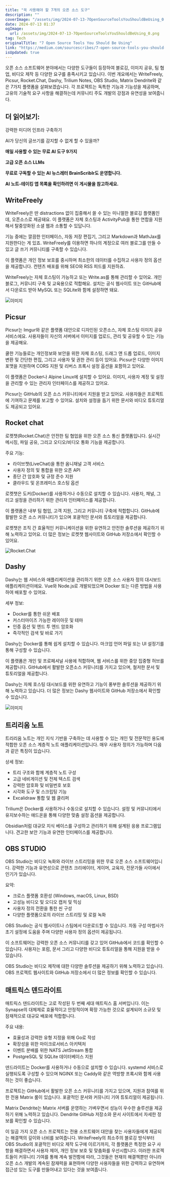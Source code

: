 ```yaml
---
title: "꼭 사용해야 할 7개의 오픈 소스 도구"
description: ""
coverImage: "/assets/img/2024-07-13-7OpenSourceToolsYouShouldBeUsing_0.png"
date: 2024-07-13 01:37
ogImage:
  url: /assets/img/2024-07-13-7OpenSourceToolsYouShouldBeUsing_0.png
tag: Tech
originalTitle: "7 Open Source Tools You Should Be Using"
link: "https://medium.com/sourcescribes/7-open-source-tools-you-should-be-using-2a5ac6532565"
isUpdated: true
---
```


오픈 소스 소프트웨어 분야에서는 다양한 도구들이 등장하여 블로깅, 이미지 공유, 팀 협업, 비디오 제작 등 다양한 요구를 충족시키고 있습니다. 이번 개요에서는 WriteFreely, Picsur, Rocket.Chat, Dashy, Trilium Notes, OBS Studio, Matrix Dendrite와 같은 7가지 플랫폼을 살펴보겠습니다. 각 프로젝트는 독특한 기능과 기능성을 제공하며, 고유의 기술적 요구 사항을 해결하는데 커뮤니티 주도 개발의 강점과 유연성을 보여줍니다.

## 더 읽어보기:

강력한 미디어 인프라 구축하기

AI가 당신의 글쓰기를 감지할 수 없게 할 수 있을까?

<!-- seedividend - 사각형 -->

<ins class="adsbygoogle"
     style="display:block"
     data-ad-client="ca-pub-4877378276818686"
     data-ad-slot="1898504329"
     data-ad-format="auto"
     data-full-width-responsive="true"></ins>

<script>
     (adsbygoogle = window.adsbygoogle || []).push({});
</script>

**매일 사용할 수 있는 무료 AI 도구 9가지**

**고급 오픈 소스 LLMs**

**무료로 구독할 수 있는 AI 뉴스레터 BrainScriblr도 운영합니다.**

**AI 노트-테이킹 앱 목록을 확인하려면 이 게시물을 참고하세요.**

<!-- seedividend - 사각형 -->

<ins class="adsbygoogle"
     style="display:block"
     data-ad-client="ca-pub-4877378276818686"
     data-ad-slot="1898504329"
     data-ad-format="auto"
     data-full-width-responsive="true"></ins>

<script>
     (adsbygoogle = window.adsbygoogle || []).push({});
</script>

## WriteFreely

WriteFreely은 딴 distractions 없이 집중해서 쓸 수 있는 미니멀한 블로깅 플랫폼인데, 오픈소스로 제공돼요. 이 플랫폼은 자체 호스팅과 ActivityPub을 통한 연합을 지원해서 탈중앙화된 소셜 웹과 소통할 수 있답니다.

기능 중에는 깔끔한 인터페이스, 자동 저장 편집기, 그리고 Markdown과 MathJax를 지원한다는 게 있죠. WriteFreely를 이용하면 하나의 계정으로 여러 블로그를 만들 수 있고 글 쓰기 커뮤니티를 구축할 수 있습니다.

이 플랫폼은 개인 정보 보호를 중시하며 최소한의 데이터를 수집하고 사용자 정의 옵션을 제공합니다. 컨텐츠 배포를 위해 SEO와 RSS 피드를 지원하죠.

<!-- seedividend - 사각형 -->

<ins class="adsbygoogle"
     style="display:block"
     data-ad-client="ca-pub-4877378276818686"
     data-ad-slot="1898504329"
     data-ad-format="auto"
     data-full-width-responsive="true"></ins>

<script>
     (adsbygoogle = window.adsbygoogle || []).push({});
</script>

WriteFreely는 자체 호스팅이 가능하고 또는 Write.as를 통해 관리할 수 있어요. 개인 블로그, 커뮤니티 구축 및 교육용으로 적합해요. 설치는 공식 웹사이트 또는 GitHub에서 다운로드 받아 MySQL 또는 SQLite와 함께 설정하면 돼요.

![이미지](/assets/img/2024-07-13-7OpenSourceToolsYouShouldBeUsing_0.png)

## Picsur

Picsur는 Imgur와 같은 플랫폼 대안으로 디자인된 오픈소스, 자체 호스팅 이미지 공유 서비스에요. 사용자들이 자신의 서버에서 이미지를 업로드, 관리 및 공유할 수 있는 기능을 제공해요.

<!-- seedividend - 사각형 -->

<ins class="adsbygoogle"
     style="display:block"
     data-ad-client="ca-pub-4877378276818686"
     data-ad-slot="1898504329"
     data-ad-format="auto"
     data-full-width-responsive="true"></ins>

<script>
     (adsbygoogle = window.adsbygoogle || []).push({});
</script>

쿨한 기능들로는 개인정보와 보안을 위한 자체 호스팅, 드래그 앤 드롭 업로드, 이미지 변환 및 간단한 편집, 그리고 사용자 및 권한 관리 등이 있어요. Picsur은 다양한 이미지 포맷을 지원하며 CORS 지원 및 리버스 프록시 설정 옵션을 포함하고 있어요.

이 플랫폼은 Docker나 Alpine Linux에 설치할 수 있어요. 이미지, 사용자 계정 및 설정을 관리할 수 있는 관리자 인터페이스를 제공하고 있어요.

Picsur는 GitHub의 오픈 소스 커뮤니티에서 지원을 받고 있어요. 사용자들은 프로젝트에 기여하고 문제를 보고할 수 있어요. 설치와 설정을 돕기 위한 문서와 비디오 튜토리얼도 제공되고 있어요.

## Rocket chat

<!-- seedividend - 사각형 -->

<ins class="adsbygoogle"
     style="display:block"
     data-ad-client="ca-pub-4877378276818686"
     data-ad-slot="1898504329"
     data-ad-format="auto"
     data-full-width-responsive="true"></ins>

<script>
     (adsbygoogle = window.adsbygoogle || []).push({});
</script>

로켓챗(Rocket.Chat)은 안전한 팀 협업을 위한 오픈 소스 통신 플랫폼입니다. 실시간 메시징, 파일 공유, 그리고 오디오/비디오 통화 기능을 제공합니다.

주요 기능:

- 라이브챗(LiveChat)을 통한 옴니채널 고객 서비스
- 사용자 정의 및 통합을 위한 오픈 API
- 종단 간 암호화 및 규정 준수 지원
- 클라우드 및 온프레미스 호스팅 옵션

로켓챗은 도커(Docker)를 사용하거나 수동으로 설치할 수 있습니다. 사용자, 채널, 그리고 설정을 관리하기 위한 관리자 인터페이스를 제공합니다.

이 플랫폼은 내부 팀 협업, 고객 지원, 그리고 커뮤니티 구축에 적합합니다. GitHub에 활발한 오픈 소스 커뮤니티가 있으며 포괄적인 문서와 튜토리얼을 제공합니다.

<!-- seedividend - 사각형 -->

<ins class="adsbygoogle"
     style="display:block"
     data-ad-client="ca-pub-4877378276818686"
     data-ad-slot="1898504329"
     data-ad-format="auto"
     data-full-width-responsive="true"></ins>

<script>
     (adsbygoogle = window.adsbygoogle || []).push({});
</script>

로켓챗은 조직 간 효율적인 커뮤니케이션을 위한 유연하고 안전한 솔루션을 제공하기 위해 노력하고 있어요. 더 많은 정보는 로켓챗 웹사이트와 GitHub 저장소에서 확인할 수 있어요.

![Rocket.Chat](/assets/img/2024-07-13-7OpenSourceToolsYouShouldBeUsing_1.png)

## Dashy

Dashy는 웹 서비스와 애플리케이션을 관리하기 위한 오픈 소스 사용자 정의 대시보드 애플리케이션이에요. Vue와 Node.js로 개발되었으며 Docker 또는 다른 방법을 사용하여 배포할 수 있어요.

<!-- seedividend - 사각형 -->

<ins class="adsbygoogle"
     style="display:block"
     data-ad-client="ca-pub-4877378276818686"
     data-ad-slot="1898504329"
     data-ad-format="auto"
     data-full-width-responsive="true"></ins>

<script>
     (adsbygoogle = window.adsbygoogle || []).push({});
</script>

세부 정보:

- Docker를 통한 쉬운 배포
- 커스터마이즈 가능한 레이아웃 및 테마
- 인증 옵션 및 엔드 투 엔드 암호화
- 즉각적인 검색 및 바로 가기

Dashy는 Docker를 통해 쉽게 설치할 수 있습니다. 마크업 언어 파일 또는 UI 설정기를 통해 구성할 수 있습니다.

이 플랫폼은 개인 및 프로페셔널 사용에 적합하며, 웹 서비스를 위한 중앙 집중형 허브를 제공합니다. GitHub에서 활발한 오픈소스 커뮤니티를 가지고 있으며, 철저한 문서 및 튜토리얼을 제공합니다.

Dashy는 자체 호스팅 대시보드를 위한 유연하고 기능이 풍부한 솔루션을 제공하기 위해 노력하고 있습니다. 더 많은 정보는 Dashy 웹사이트와 GitHub 저장소에서 확인할 수 있습니다.

<!-- seedividend - 사각형 -->

<ins class="adsbygoogle"
     style="display:block"
     data-ad-client="ca-pub-4877378276818686"
     data-ad-slot="1898504329"
     data-ad-format="auto"
     data-full-width-responsive="true"></ins>

<script>
     (adsbygoogle = window.adsbygoogle || []).push({});
</script>

![이미지](/assets/img/2024-07-13-7OpenSourceToolsYouShouldBeUsing_2.png)

## 트리리움 노트

트리리움 노트는 개인 지식 기반을 구축하는 데 사용할 수 있는 개인 및 전문적인 용도에 적합한 오픈 소스 계층적 노트 애플리케이션입니다. 매우 사용자 정의가 가능하며 다음과 같은 특징이 있습니다.

상세 정보:

- 트리 구조와 함께 계층적 노트 구성
- 고급 네비게이션 및 전체 텍스트 검색
- 강력한 암호화 및 비밀번호 보호
- 시각화 도구 및 스크립팅 기능
- Excalidraw 통합 및 웹 클리퍼

<!-- seedividend - 사각형 -->

<ins class="adsbygoogle"
     style="display:block"
     data-ad-client="ca-pub-4877378276818686"
     data-ad-slot="1898504329"
     data-ad-format="auto"
     data-full-width-responsive="true"></ins>

<script>
     (adsbygoogle = window.adsbygoogle || []).push({});
</script>

Trilium은 Docker를 사용하거나 수동으로 설치할 수 있습니다. 설정 및 커뮤니티에서 유지보수하는 애드온을 통해 다양한 맞춤 설정 옵션을 제공합니다.

Obsidian처럼 대규모 지식 베이스를 구성하고 관리하기 위해 설계된 응용 프로그램입니다. 견고한 보안 기능과 유연한 인터페이스를 제공합니다.

## OBS STUDIO

OBS Studio는 비디오 녹화와 라이브 스트리밍을 위한 무료 오픈 소스 소프트웨어입니다. 강력한 기능과 유연성으로 콘텐츠 크리에이터, 게이머, 교육자, 전문가들 사이에서 인기가 있습니다.

<!-- seedividend - 사각형 -->

<ins class="adsbygoogle"
     style="display:block"
     data-ad-client="ca-pub-4877378276818686"
     data-ad-slot="1898504329"
     data-ad-format="auto"
     data-full-width-responsive="true"></ins>

<script>
     (adsbygoogle = window.adsbygoogle || []).push({});
</script>

요약:

- 크로스 플랫폼 호환성 (Windows, macOS, Linux, BSD)
- 고성능 비디오 및 오디오 캡처 및 믹싱
- 사용자 정의 전환을 통한 씬 구성
- 다양한 플랫폼으로의 라이브 스트리밍 및 로컬 녹화

OBS Studio는 공식 웹사이트나 스팀에서 다운로드할 수 있습니다. 자동 구성 마법사가 초기 설정에 도움을 주며 다양한 사용자 정의 옵션이 제공됩니다.

이 소프트웨어는 강력한 오픈 소스 커뮤니티를 갖고 있어 GitHub에서 코드를 확인할 수 있습니다. 사용자는 포럼, 문서 그리고 다양한 비디오 튜토리얼을 통해 지원을 받을 수 있습니다.

OBS Studio는 비디오 제작에 대한 다양한 솔루션을 제공하기 위해 노력하고 있습니다. OBS 프로젝트 웹사이트와 GitHub 저장소에서 더 많은 정보를 확인할 수 있습니다.

<!-- seedividend - 사각형 -->

<ins class="adsbygoogle"
     style="display:block"
     data-ad-client="ca-pub-4877378276818686"
     data-ad-slot="1898504329"
     data-ad-format="auto"
     data-full-width-responsive="true"></ins>

<script>
     (adsbygoogle = window.adsbygoogle || []).push({});
</script>

## 매트릭스 덴드라이트

매트릭스 덴드라이트는 고로 작성된 두 번째 세대 매트릭스 홈 서버입니다. 이는 Synapse의 대체제로 효율적이고 안정적이며 확장 가능한 것으로 설계되어 소규모 및 잠재적으로 대규모 배포에 적합합니다.

주요 내용:

- 효율성과 강력한 유형 지정을 위해 Go로 작성
- 확장성을 위한 마이크로서비스 아키텍처
- 이벤트 분배를 위한 NATS JetStream 통합
- PostgreSQL 및 SQLite 데이터베이스 지원

덴드라이트는 Docker를 사용하거나 수동으로 설치할 수 있습니다. systemd 서비스로 실행되도록 구성할 수 있으며 NGINX 또는 Caddy와 같은 역방향 프록시와 함께 사용하는 것이 좋습니다.

<!-- seedividend - 사각형 -->

<ins class="adsbygoogle"
     style="display:block"
     data-ad-client="ca-pub-4877378276818686"
     data-ad-slot="1898504329"
     data-ad-format="auto"
     data-full-width-responsive="true"></ins>

<script>
     (adsbygoogle = window.adsbygoogle || []).push({});
</script>

프로젝트는 GitHub에서 활발한 오픈 소스 커뮤니티를 가지고 있으며, 지원과 참여를 위한 전용 Matrix 룸이 있습니다. 포괄적인 문서와 커뮤니티 기여 튜토리얼이 제공됩니다.

Matrix Dendrite는 Matrix 서버를 운영하는 가벼우면서 성능이 우수한 솔루션을 제공하기 위해 노력하고 있습니다. Dendrite GitHub 저장소와 문서 사이트에서 자세한 정보를 확인할 수 있습니다.

이 일곱 가지 오픈 소스 프로젝트는 전용 소프트웨어 대안을 찾는 사용자들에게 제공되는 해결책의 깊이와 너비를 보여줍니다. WriteFreely의 최소주의 블로깅 방식부터 OBS Studio의 포괄적인 비디오 제작 도구에 이르기까지, 각 플랫폼은 특정한 요구 사항을 해결하면서 사용자 제어, 개인 정보 보호 및 맞춤화를 우선시합니다. 이러한 프로젝트들이 커뮤니티 기여를 통해 계속 발전함에 따라, 그것들은 현재의 해결책뿐만 아니라 오픈 소스 개발의 계속된 잠재력을 표현하며 다양한 사용자들을 위한 강력하고 유연하며 접근성 있는 도구를 만들어내고 있다는 것을 보여줍니다.
